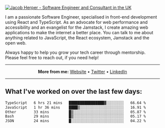 [![Jacob Herper - Software Engineer and Consultant in the UK](https://res.cloudinary.com/jacobherper/image/upload/v1641506277/gh-image.png)](https://jacobherper.com/)

I am a passionate Software Engineer, specialised in front-end development using React and TypeScript. As an advocate for web performance and accessibility and an evangelist for the Jamstack, I create amazing web applications to make the internet a better place. You can talk to me about anything related to JavaScript, the React ecosystem, Jamstack and the open web.

Always happy to help you grow your tech career through mentorship. Please feel free to reach out, if you need help!

---

<p align="center">
  <strong>More from me:</strong> 
  <a href="https://jacobherper.com/">Website</a> •
  <a href="https://twitter.com/intent/follow?screen_name=jakeherp&tw_p=followbutton">Twitter</a> •
  <a href="https://www.linkedin.com/in/jacobherper/">LinkedIn</a>
</p>

---

## What I've worked on over the last few days:

<!--START_SECTION:waka-->

```txt
TypeScript   6 hrs 21 mins   ████████████████▓░░░░░░░░   66.64 %
JavaScript   1 hr 36 mins    ████▒░░░░░░░░░░░░░░░░░░░░   16.91 %
Other        33 mins         █▒░░░░░░░░░░░░░░░░░░░░░░░   05.87 %
Bash         29 mins         █▒░░░░░░░░░░░░░░░░░░░░░░░   05.17 %
JSON         24 mins         █░░░░░░░░░░░░░░░░░░░░░░░░   04.22 %
```

<!--END_SECTION:waka-->
